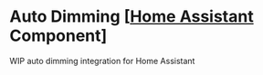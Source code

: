 # Auto Dimming [[Home Assistant](https://www.home-assistant.io/) Component]

WIP auto dimming integration for Home Assistant
